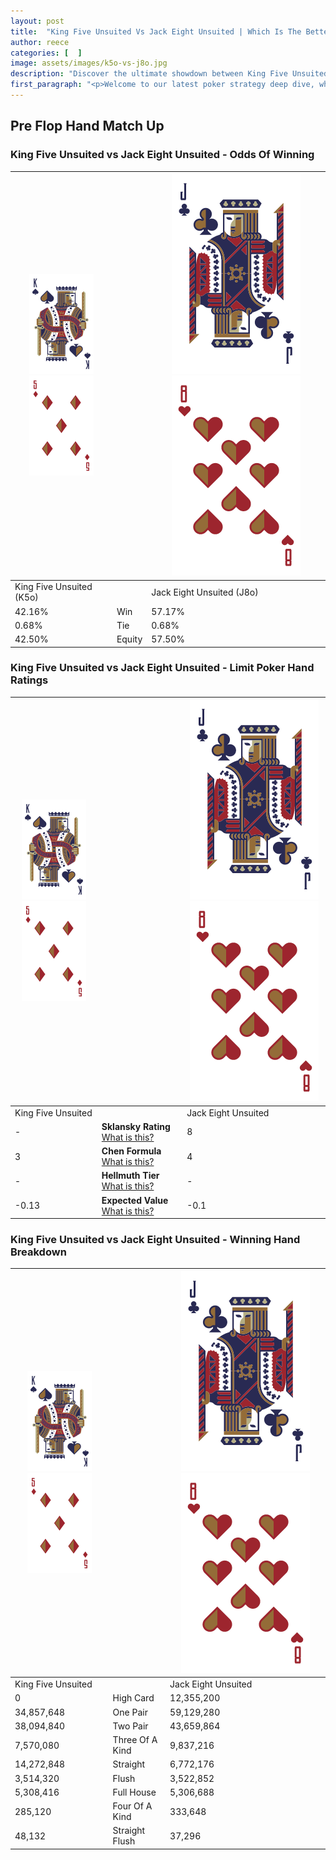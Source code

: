 ```yaml
---
layout: post
title:  "King Five Unsuited Vs Jack Eight Unsuited | Which Is The Better Hand In Poker? A Complete Guide"
author: reece
categories: [  ]
image: assets/images/k5o-vs-j8o.jpg
description: "Discover the ultimate showdown between King Five Unsuited and Jack Eight Unsuited in poker! Uncover the odds, strategies, and scenarios where one hand triumphs over the other. Get ready to up your poker game with this thrilling analysis."
first_paragraph: "<p>Welcome to our latest poker strategy deep dive, where we're pitting two distinct hands against each other in a high-stakes showdown: King Five Unsuited vs Jack Eight Unsuited.</p><p>In the dynamic world of poker, every decision counts, and knowing which hand holds the upper hand is key to your success at the table.</p><p>In this article, we'll dissect these two hands, explore the scenarios where one dominates the other, and equip you with the knowledge to make strategic choices that can tip the odds in your favor.</p><p>Get ready to unravel the intriguing dynamics of these poker hands and elevate your game to new heights.</p>"
---
```




[comment]: # (sp0)

## Pre Flop Hand Match Up

<div class="table hand-ratings" markdown="1"> 



### King Five Unsuited vs Jack Eight Unsuited - Odds Of Winning


    
| ![image info](assets/images/hand1/K.png) ![image info](assets/images/hand1/5o.png) |  | ![image info](assets/images/hand2/J.png) ![image info](assets/images/hand2/8o.png) |
| -------- | -------- | -------- |
| King Five Unsuited (K5o) |  | Jack Eight Unsuited (J8o) |
| 42.16% | Win | 57.17% |
| 0.68% | Tie | 0.68% |
| 42.50% | Equity | 57.50% |




[comment]: # (sp1)



### King Five Unsuited vs Jack Eight Unsuited - Limit Poker Hand Ratings


    
| ![image info](assets/images/hand1/K.png) ![image info](assets/images/hand1/5o.png) |  | ![image info](assets/images/hand2/J.png) ![image info](assets/images/hand2/8o.png) |
| -------- | -------- | -------- |
| King Five Unsuited |  | Jack Eight Unsuited |
| - | **Sklansky Rating** [What is this?](/sklansky-rating-explained) | 8 |
| 3 | **Chen Formula** [What is this?](/chen-formula-explained) | 4 |
| - | **Hellmuth Tier** [What is this?](/Hellmuth-tier-explained) | - |
| -0.13 | **Expected Value** [What is this?](/expected-value-explained) | -0.1 |




[comment]: # (sp2)



### King Five Unsuited vs Jack Eight Unsuited - Winning Hand Breakdown


    
| ![image info](assets/images/hand1/K.png) ![image info](assets/images/hand1/5o.png) |  | ![image info](assets/images/hand2/J.png) ![image info](assets/images/hand2/8o.png) |
| -------- | -------- | -------- |
| King Five Unsuited |  | Jack Eight Unsuited |
| 0 | High Card | 12,355,200 |
| 34,857,648 | One Pair | 59,129,280 |
| 38,094,840 | Two Pair | 43,659,864 |
| 7,570,080 | Three Of A Kind | 9,837,216 |
| 14,272,848 | Straight | 6,772,176 |
| 3,514,320 | Flush | 3,522,852 |
| 5,308,416 | Full House | 5,306,688 |
| 285,120 | Four Of A Kind | 333,648 |
| 48,132 | Straight Flush | 37,296 |




[comment]: # (sp3)



</div>

[comment]: # (sp4)



[comment]: # (sp5)

